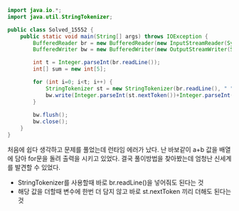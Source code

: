 ```java
import java.io.*;
import java.util.StringTokenizer;

public class Solved_15552 {
    public static void main(String[] args) throws IOException {
        BufferedReader br = new BufferedReader(new InputStreamReader(System.in));
        BufferedWriter bw = new BufferedWriter(new OutputStreamWriter(System.out));

        int t = Integer.parseInt(br.readLine());
        int[] sum = new int[5];

        for (int i=0; i<t; i++) {
            StringTokenizer st = new StringTokenizer(br.readLine(), " ");
            bw.write(Integer.parseInt(st.nextToken())+Integer.parseInt(st.nextToken())+"\n");
        }
        
        bw.flush();
        bw.close();
    }
}
```

처음에 쉽다 생각하고 문제를 풀었는데 런타임 에러가 났다.
난 바보같이 a+b 값을 배열에 담아 for문을 돌려 출력을 시키고 있었다.
결국 풀이방법을 찾아봤는데 엄청난 신세계를 발견할 수 있었다.

* StringTokenizer를 사용할때 바로 br.readLine()을 넣어줘도 된다는 것
* 해당 값을 더할때 변수에 한번 더 담지 않고 바로 st.nextToken 끼리 더해도 된다는 것
